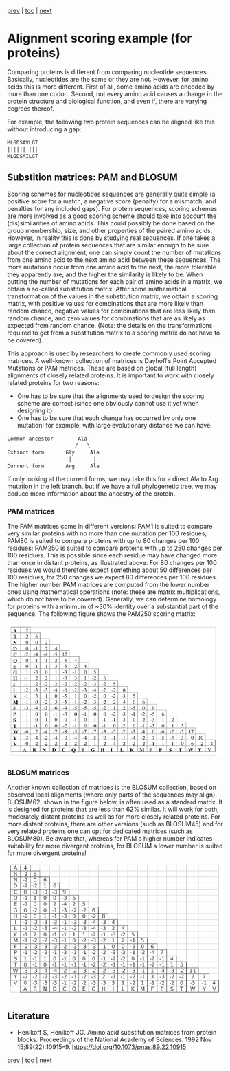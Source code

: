 [prev](example.md) | [toc](./README.md) | [next](which.md)

# Alignment ​scoring example (for proteins)

Comparing proteins is different from comparing nucleotide sequences. Basically, nucleotides
are the same or they are not. However, for amino acids this is more different. First of all,
some amino acids are encoded by more than one codon. Second, not every amino acid causes a
change in the protein structure and biological function, and even if, there are varying degrees thereof.

For example, the following two protein sequences can be aligned like this without
introducing a gap:

```
MLGDSAVLGT
||||||.|||
MLGDSAILGT
```

## Substition matrices: PAM and BLOSUM

Scoring schemes for nucleotides sequences are generally quite simple (a positive score for a
match, a negative score (penalty) for a mismatch, and penalties for any included gaps). For
protein sequences, scoring schemes are more involved as a good scoring scheme should take into
account the (dis)similarities of amino acids. This could possibly be done based on the group
membership, size, and other properties of the paired amino acids. However, in reality this is
done by studying real sequences. If one takes a large collection of protein sequences that are
similar enough to be sure about the correct alignment, one can simply count the number of
mutations from one amino acid to the next amino acid between these sequences. The more
mutations occur from one amino acid to the next, the more tolerable they apparently are, and
the higher the similarity is likely to be. When putting the number of mutations for each pair
of amino acids in a matrix, we obtain a so-called substitution matrix. After some mathematical
transformation of the values in the substitution matrix, we obtain a scoring matrix, with
positive values for combinations that are more likely than random chance, negative values for
combinations that are less likely than random chance, and zero values for combinations that are
as likely as expected from random chance. (Note: the details on the transformations required
to get from a substitution matrix to a scoring matrix do not have to be covered).

This approach is used by researchers to create commonly used scoring matrices. A well-known
collection of matrices is Dayhoff’s Point Accepted Mutations or PAM matrices. These are based
on global (full length) alignments of closely related proteins. It is important to work with
closely related proteins for two reasons:

* One has to be sure that the alignments used to design the scoring scheme are correct
  (since one obviously cannot use it yet when designing it)
* One has to be sure that each change has occurred by only one mutation; for example,
  with large evolutionary distance we can have:

```
Common ancestor        Ala
                      /   \
Extinct form       Gly     Ala
                    |       |
Current form       Arg     Ala
```
If only looking at the current forms, we may take this for a direct Ala to Arg mutation
in the left branch, but if we have a full phylogenetic tree, we may deduce more information
about the ancestry of the protein.

### PAM matrices

The PAM matrices come in different versions: PAM1 is suited to compare very similar proteins
with no more than one mutation per 100 residues; PAM80 is suited to compare proteins with
up to 80 changes per 100 residues; PAM250 is suited to compare proteins with up to 250
changes per 100 residues. This is possible since each residue may have changed more than once
in distant proteins, as illustrated above. 
For 80 changes per 100 residues we would therefore expect something about 50
differences per 100 residues, for 250 changes we expect 80 differences per 100 residues.
The higher number PAM matrices are computed from the lower number ones using mathematical
operations (note: these are matrix multiplications, which do not have to be covered).
Generally, we can determine homology for proteins with a minimum of ~30% identity over a
substantial part of the sequence. The following figure shows the PAM250 scoring matrix:

![](pam.png)

### BLOSUM matrices

Another known collection of matrices is the BLOSUM collection, based on observed local
alignments (where only parts of the sequences may align). BLOSUM62, shown in the figure below,
is often used as a standard matrix. It is designed for proteins that are less than 62%
similar. It will work for both, moderately distant proteins as well as for more closely
related proteins. For more distant proteins, there are other versions (such as BLOSUM45)
and for very related proteins one can opt for dedicated matrices (such as BLOSUM80).
Be aware that, whereas for PAM a higher number indicates suitability for more divergent
proteins, for BLOSUM a lower number is suited for more divergent proteins!

![](blosum.png)

## Literature

* Henikoff S, Henikoff JG. Amino acid substitution matrices from protein blocks.
  Proceedings of the National Academy of Sciences. 1992 Nov 15;89(22):10915–9.
  https://doi.org/10.1073/pnas.89.22.10915 

[prev](example.md) | [toc](./README.md) | [next](which.md)
